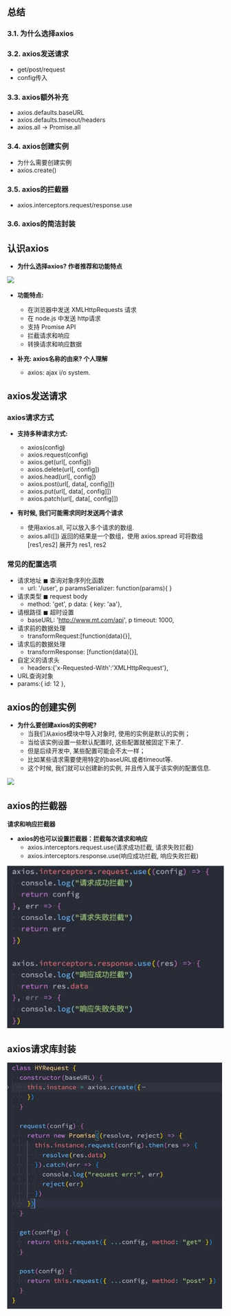## 总结

### 3.1. 为什么选择axios

### 3.2. axios发送请求

* get/post/request
* config传入

### 3.3. axios额外补充

* axios.defaults.baseURL
* axios.defaults.timeout/headers
* axios.all -> Promise.all

### 3.4. axios创建实例

* 为什么需要创建实例
* axios.create()

### 3.5. axios的拦截器

* axios.interceptors.request/response.use

### 3.6. axios的简洁封装





## **认识axios**

- **为什么选择axios? 作者推荐和功能特点**

![](./image/Aspose.Words.6d873ba3-7b47-4e0e-b174-42e129cafdba.012.png)

- **功能特点:**
  - 在浏览器中发送 XMLHttpRequests 请求
  - 在 node.js 中发送 http请求
  - 支持 Promise API 
  - 拦截请求和响应 
  - 转换请求和响应数据 

- **补充: axios名称的由来? 个人理解**
  -  axios: ajax i/o system.


## axios发送请求

### **axios请求方式**

- **支持多种请求方式:**
  - axios(config)
  - axios.request(config)
  - axios.get(url[, config])
  - axios.delete(url[, config])
  - axios.head(url[, config])
  - axios.post(url[, data[, config]])
  - axios.put(url[, data[, config]])
  - axios.patch(url[, data[, config]])

- **有时候, 我们可能需求同时发送两个请求**
  - 使用axios.all, 可以放入多个请求的数组.
  - axios.all([]) 返回的结果是一个数组，使用 axios.spread 可将数组 [res1,res2] 展开为 res1, res2


### **常见的配置选项**

- 请求地址 ◼ 查询对象序列化函数
  - url: '/user', p paramsSerializer: function(params){ }
- 请求类型 ◼ request body
  - method: 'get', p data: { key: 'aa'},
- 请根路径 ◼ 超时设置
  - baseURL: 'http://www.mt.com/api', p timeout: 1000,
- 请求前的数据处理
  - transformRequest:[function(data){}],
- 请求后的数据处理
  - transformResponse: [function(data){}],
- 自定义的请求头
  - headers:{'x-Requested-With':'XMLHttpRequest'},
- URL查询对象
- params:{ id: 12 },

## **axios的创建实例**

- **为什么要创建axios的实例呢?**
  - 当我们从axios模块中导入对象时, 使用的实例是默认的实例；
  - 当给该实例设置一些默认配置时, 这些配置就被固定下来了.
  - 但是后续开发中, 某些配置可能会不太一样；
  - 比如某些请求需要使用特定的baseURL或者timeout等.
  - 这个时候, 我们就可以创建新的实例, 并且传入属于该实例的配置信息.


![](./image/Aspose.Words.6d873ba3-7b47-4e0e-b174-42e129cafdba.013.png)

##  **axios的拦截器**

**请求和响应拦截器**

- **axios的也可以设置拦截器：拦截每次请求和响应**
  - axios.interceptors.request.use(请求成功拦截, 请求失败拦截)
  - axios.interceptors.response.use(响应成功拦截, 响应失败拦截)


![](./image/Aspose.Words.6d873ba3-7b47-4e0e-b174-42e129cafdba.014.jpeg)

## **axios请求库封装**

![](./image/Aspose.Words.6d873ba3-7b47-4e0e-b174-42e129cafdba.015.jpeg)

